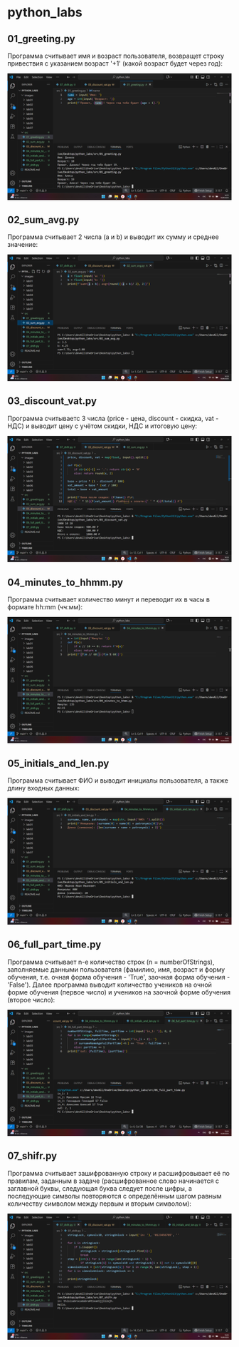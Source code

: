 # python_labs

## 01_greeting.py

Программа считывает имя и возраст пользователя, возвращет строку привествия с указанием возраст '+1' (какой возраст будет через год):

![01_greeting.py](images/lab01/01_greeting.png)

## 02_sum_avg.py

Программа считывает 2 числа (a и b) и выводит их сумму и среднее значение:

![02_sum_avg.py](images/lab02/02_sum_avg.png)

## 03_discount_vat.py

Программа считываетс 3 числа (price - цена, discount - скидка, vat - НДС) и выводит цену с учётом скидки, НДС и итоговую цену:

![03_discount_vat.py](images/lab03/03_discount_vat.png)

## 04_minutes_to_hhmm.py

Программа считывает количество минут и переводит их в часы в формате hh:mm (чч:мм):

![04_minuts_to_hhmm.py](images/lab04/04_minutes_to_hhmm.png)

## 05_initials_and_len.py

Программа считывает ФИО и выводит инициалы пользователя, а также длину входных данных:

![05_initials_and_len.py](images/lab05/05_initials_and_len.png)

## 06_full_part_time.py

Программа считывает n-е количество строк (n = numberOfStrings), заполняемые данными пользователя (фамилию, имя, возраст и форму обучения, т.е. очная форма обучения - 'True', заочная форма обучения - 'False'). Далее программа выводит количество учеников на очной форме обучения (первое число) и учеников на заочной форме обучения (второе число):

![06_full_part_time.py](images/lab06/06_full_part_time.png)

## 07_shifr.py

Программа считывает зашифрованную строку и расшифровывает её по правилам, заданным в задаче (расшифрованное слово начинается с заглавной буквы, следующая буква следует после цифры, а последующие символы повторяются с определённым шагом равным количеству символом между первым и вторым символом): 

![07_shifr.py](images/lab07/07_shifr.png)
